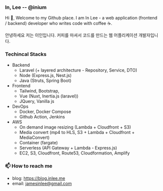 ### In, Lee -- @inium

Hi 👋, Welcome to my Github place. I am In Lee - a web application (frontend / backend) developer who writes code with coffee ☕.

안녕하세요 저는 이인입니다. 커피를 마셔서 코드를 만드는 웹 어플리케이션 개발자입니다.

### Techincal Stacks

- Backend
  - Laravel (+ layered architecture - Repository, Service, DTO)
  - Node (Express.js, Nest.js)
  - Java (Struts, Spring Boot)
- Frontend
  - Tailwind, Bootstrap, 
  - Vue (Nuxt, Inertia.js (laravel))
  - JQuery, Vanilla js
- DevOps
  - Docker, Docker Compose
  - Github Action, Jenkins
- AWS
  - On demand image resizing (Lambda + Cloudfront + S3)
  - Media convert (mp4 to HLS, S3 + Lambda + Cloudfront + MediaConvert)
  - Container (fargate)
  - Serverless (API Gateway + Lambda - Express.js)
  - EC2, S3, Cloudfront, Route53, Cloudformation, Amplify

### 📫 How to reach me

- blog: https://blog.inlee.me
- email: jamesinlee@gmail.com



<!--
**inium/inium** is a ✨ _special_ ✨ repository because its `README.md` (this file) appears on your GitHub profile.

Here are some ideas to get you started:

- 🔭 I’m currently working on ...
- 🌱 I’m currently learning ...
- 👯 I’m looking to collaborate on ...
- 🤔 I’m looking for help with ...
- 💬 Ask me about ...
- 📫 How to reach me: ...
- 😄 Pronouns: ...
- ⚡ Fun fact: ...
  -->

